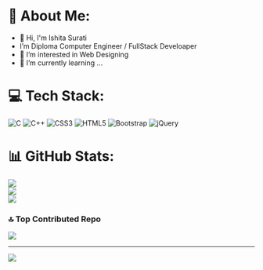 # 💫 About Me:
- 👋 Hi, I'm Ishita Surati
- I’m Diploma Computer Engineer / FullStack Develoaper
- 👀 I’m interested in Web Designing
- 🌱 I’m currently learning ...

# 💻 Tech Stack:
![C](https://img.shields.io/badge/c-%2300599C.svg?style=for-the-badge&logo=c&logoColor=white) ![C++](https://img.shields.io/badge/c++-%2300599C.svg?style=for-the-badge&logo=c%2B%2B&logoColor=white) ![CSS3](https://img.shields.io/badge/css3-%231572B6.svg?style=for-the-badge&logo=css3&logoColor=white) ![HTML5](https://img.shields.io/badge/html5-%23E34F26.svg?style=for-the-badge&logo=html5&logoColor=white) ![Bootstrap](https://img.shields.io/badge/bootstrap-%238511FA.svg?style=for-the-badge&logo=bootstrap&logoColor=white) ![jQuery](https://img.shields.io/badge/jquery-%230769AD.svg?style=for-the-badge&logo=jquery&logoColor=white)
# 📊 GitHub Stats:
![](https://github-readme-stats.vercel.app/api?username=IshitaSurati&theme=dark&hide_border=false&include_all_commits=false&count_private=false)<br/>
![](https://github-readme-streak-stats.herokuapp.com/?user=IshitaSurati&theme=dark&hide_border=false)<br/>
![](https://github-readme-stats.vercel.app/api/top-langs/?username=IshitaSurati&theme=dark&hide_border=false&include_all_commits=false&count_private=false&layout=compact)

### 🔝 Top Contributed Repo
![](https://github-contributor-stats.vercel.app/api?username=IshitaSurati&limit=5&theme=dark&combine_all_yearly_contributions=true)

---
[![](https://visitcount.itsvg.in/api?id=IshitaSurati&icon=0&color=0)](https://visitcount.itsvg.in)
